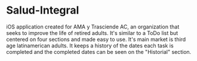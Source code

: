 # Salud-Integral
iOS application created for AMA y Trasciende AC, an organization that seeks to improve the life of retired adults. It's similar to a ToDo list but centered on four sections and made easy to use. It's main market is third age latinamerican adults. It keeps a history of the dates each task is completed and the completed dates can be seen on the "Historial" section.
